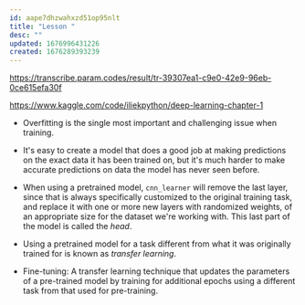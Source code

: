 ```yaml
---
id: aape7dhzwahxzd51op95nlt
title: "Lesson "
desc: ""
updated: 1676996431226
created: 1676289393239
---
```


https://transcribe.param.codes/result/tr-39307ea1-c9e0-42e9-96eb-0ce615efa30f

https://www.kaggle.com/code/iliekpython/deep-learning-chapter-1

- Overfitting is the single most important and challenging issue when training.
- It's easy to create a model that does a good job at making predictions on the exact data
  it has been trained on, but it's much harder to make accurate predictions on data the model has
  never seen before.

- When using a pretrained model, `cnn_learner` will remove the last layer, since that is
  always specifically customized to the original training task, and replace it with one or more
  new layers with randomized weights, of an appropriate size for the dataset we're working with.
  This last part of the model is called the _head_.

- Using a pretrained model for a task different from what it was originally trained for is known
  as _transfer learning_.

- Fine-tuning: A transfer learning technique that updates the parameters of a pre-trained model
  by training for additional epochs using a different task from that used for pre-training.
